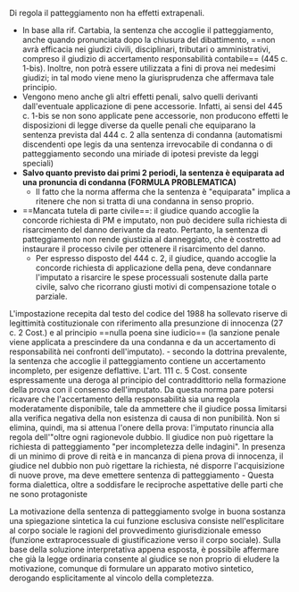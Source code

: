 Di regola il patteggiamento non ha effetti extrapenali. 
- In base alla rif. Cartabia, la sentenza che accoglie il patteggiamento, anche quando pronunciata dopo la chiusura del dibattimento, ==non avrà efficacia nei giudizi civili, disciplinari, tributari o amministrativi, compreso il giudizio di accertamento responsabilità contabile== (445 c. 1-bis). Inoltre, non potrà essere utilizzata a fini di prova nei medesimi giudizi; in tal modo viene meno la giurisprudenza che affermava tale principio.
- Vengono meno anche gli altri effetti penali, salvo quelli derivanti dall'eventuale applicazione di pene accessorie. Infatti, ai sensi del 445 c. 1-bis se non sono applicate pene accessorie, non producono effetti le disposizioni di legge diverse da quelle penali che equiparano la sentenza prevista dal 444 c. 2 alla sentenza di condanna (automatismi discendenti ope legis da una sentenza irrevocabile di condanna o di patteggiamento secondo una miriade di ipotesi previste da leggi speciali)
- **Salvo quanto previsto dai primi 2 periodi, la sentenza è equiparata ad una pronuncia di condanna (FORMULA PROBLEMATICA)**
	- Il fatto che la norma afferma che la sentenza è "equiparata" implica a ritenere che non si tratta di una condanna in senso proprio.
- ==Mancata tutela di parte civile==: il giudice quando accoglie la concorde richiesta di PM e imputato, non può decidere sulla richiesta di risarcimento del danno derivante da reato. Pertanto, la sentenza di patteggiamento non rende giustizia al danneggiato, che è costretto ad instaurare il processo civile per ottenere il risarcimento del danno.
	- Per espresso disposto del 444 c. 2, il giudice, quando accoglie la concorde richiesta di applicazione della pena, deve condannare l'imputato a risarcire le spese processuali sostenute dalla parte civile, salvo che ricorrano giusti motivi di compensazione totale o parziale.

L'impostazione recepita dal testo del codice del 1988 ha sollevato riserve di legittimità costituzionale con riferimento alla presunzione di innocenza (27 c. 2 Cost.) e al principio ==nulla poena sine iudicio== (la sanzione penale viene applicata a prescindere da una condanna e da un accertamento di responsabilità nei confronti dell'imputato).
	- secondo la dottrina prevalente, la sentenza che accoglie il patteggiamento contiene un accertamento incompleto, per esigenze deflattive. L'art. 111 c. 5 Cost. consente espressamente una deroga al principio del contraddittorio nella formazione della prova con il consenso dell'imputato. Da questa norma pare potersi ricavare che l'accertamento della responsabilità sia una regola moderatamente disponibile, tale da ammettere che il giudice possa limitarsi alla verifica negativa della non esistenza di causa di non punibilità. Non si elimina, quindi, ma si attenua l'onere della prova: l'imputato rinuncia alla regola dell'"oltre ogni ragionevole dubbio. Il giudice non può rigettare la richiesta di patteggiamento "per incompletezza delle indagini". In presenza di un minimo di prove di reità e in mancanza di piena prova di innocenza, il giudice nel dubbio non può rigettare la richiesta, né disporre l'acquisizione di nuove prove, ma deve emettere sentenza di patteggiamento
	- Questa forma dialettica, oltre a soddisfare le reciproche aspettative delle parti che ne sono protagoniste

La motivazione della sentenza di patteggiamento svolge in buona sostanza una spiegazione sintetica la cui funzione esclusiva consiste nell'esplicitare al corpo sociale le ragioni del provvedimento giurisdizionale emesso (funzione extraprocessuale di giustificazione verso il corpo sociale). Sulla base della soluzione interpretativa appena esposta, è possibile affermare che già la legge ordinaria consente al giudice se non proprio di eludere la motivazione, comunque di formulare un apparato motivo sintetico, derogando esplicitamente al vincolo della completezza.

